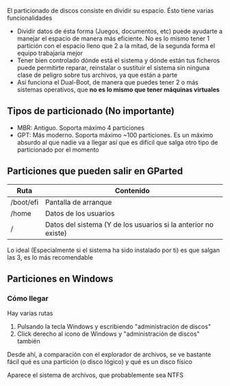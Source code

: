 El particionado de discos consiste en dividir su espacio. Ésto tiene varias funcionalidades
- Dividir datos de ésta forma (Juegos, documentos, etc) puede ayudarte a manejar el espacio de manera más eficiente. No es lo mismo tener 1 partición con el espacio lleno que 2 a la mitad, de la segunda forma el equipo trabajaría mejor
- Tener bien controlado dónde está el sistema y dónde están tus ficheros puede permitirte reparar, reinstalar o sustituir el sistema sin ninguna clase de peligro sobre tus archivos, ya que están a parte
- Así funciona el Dual-Boot, de manera que puedes tener 2 o más sistemas operativos, que **no es lo mismo que tener máquinas virtuales**

## Tipos de particionado (No importante)
- MBR: Antiguo. Soporta máximo 4 particiones
- GPT: Más moderno. Soporta máximo ~100 particiones. Es un máximo absurdo al que nadie va a llegar así que es difícil que salga otro tipo de particionado por el momento

## Particiones que pueden salir en GParted
| Ruta | Contenido |
|---|---|
|  /boot/efi | Pantalla de arranque |
| /home | Datos de los usuarios |
| / | Datos del sistema (Y de los usuarios si la anterior no existe) |

Lo ideal (Especialmente si el sistema ha sido instalado por ti) es que salgan las 3, es lo más recomendable

## Particiones en Windows
### Cómo llegar
Hay varias rutas
1. Pulsando la tecla Windows y escribiendo "administración de discos"
2. Click derecho al icono de Windows y "administración de discos" también

Desde ahí, a comparación con el explorador de archivos, se ve bastante fácil qué es una partición (o disco lógico) y qué es un disco físico

Aparece el sistema de archivos, que probablemente sea NTFS